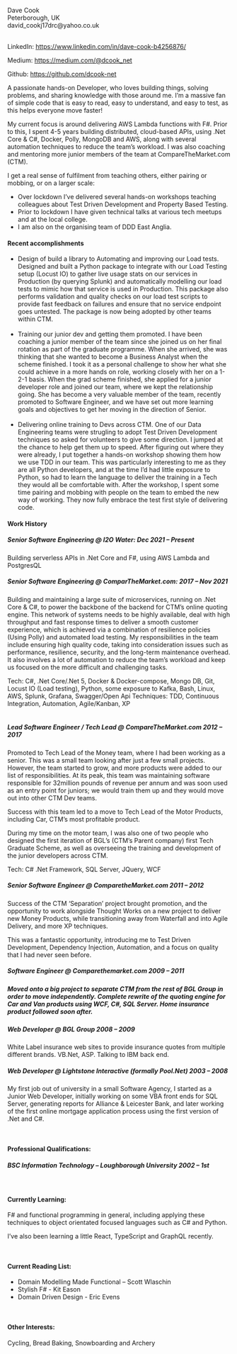 <p>Dave Cook <br/>
Peterborough, UK<br/>
david_cookj17drc@yahoo.co.uk<br/><br/>
<p>LinkedIn: <a href="https://www.linkedin.com/in/dave-cook-b4256876/">https://www.linkedin.com/in/dave-cook-b4256876/</a></p>
<p>Medium: <a href="https://medium.com/@dcook_net">https://medium.com/@dcook_net</a></p>
<p>Github: <a href="https://github.com/dcook-net">https://github.com/dcook-net</a></p>

<p>A passionate hands-on Developer, who loves building things, solving problems, and sharing knowledge with those around me. I’m a massive fan of simple code that is easy to read, easy to understand, and easy to test, as this helps everyone move faster!</p>
<p>My current focus is around delivering AWS Lambda functions with F#. Prior to this, I spent 4-5 years building distributed, cloud-based APIs, using .Net Core & C#, Docker, Polly, MongoDB and AWS, along with several automation techniques to reduce the team’s workload. I was also coaching and mentoring more junior members of the team at CompareTheMarket.com (CTM). </p>
<p>I get a real sense of fulfilment from teaching others, either pairing or mobbing, or on a larger scale:</p>
<ul>
    <li>Over lockdown I’ve delivered several hands-on workshops teaching colleagues about Test Driven Development and Property Based Testing.
    <li>Prior to lockdown I have given technical talks at various tech meetups and at the local college.
    <li>I am also on the organising team of DDD East Anglia.
</ul>

<h4>Recent accomplishments</h4>
<ul>
<li>Design of build a library to Automating and improving our Load tests.
Designed and built a Python package to integrate with our Load Testing setup (Locust IO) to gather live usage stats on our services in Production (by querying Splunk) and automatically modelling our load tests to mimic how that service is used in Production. This package also performs validation and quality checks on our load test scripts to provide fast feedback on failures and ensure that no service endpoint goes untested. The package is now being adopted by other teams within CTM.
<br/><br/>
<li>Training our junior dev and getting them promoted.
I have been coaching a junior member of the team since she joined us on her final rotation as part of the graduate programme. When she arrived, she was thinking that she wanted to become a Business Analyst when the scheme finished. I took it as a personal challenge to show her what she could achieve in a more hands on role, working closely with her on a 1-2-1 basis. When the grad scheme finished, she applied for a junior developer role and joined our team, where we kept the relationship going. She has become a very valuable member of the team, recently promoted to Software Engineer, and we have set out more learning goals and objectives to get her moving in the direction of Senior.
<br/>
<br/>
<li>Delivering online training to Devs across CTM.
One of our Data Engineering teams were strugling to adopt Test Driven Development techniques so asked for volunteers to give some direction. I jumped at the chance to help get them up to speed. After figuring out where they were already, I put together a hands-on workshop showing them how we use TDD in our team.
This was particularly interesting to me as they are all Python developers, and at the time I’d had little exposure to Python, so had to learn the language to deliver the training in a Tech they would all be comfortable with.
After the workshop, I spent some time pairing and mobbing with people on the team to embed the new way of working. They now fully embrace the test first style of delivering code.
</ul>

<h4>Work History</h4>
<h5>Senior Software Engineering @ I2O Water: Dec 2021 – Present</h5>
<p>Building serverless APIs in .Net Core and F#, using AWS Lambda and PostgresQL</p>

<h5>Senior Software Engineering @ ComparTheMarket.com: 2017 – Nov 2021</h5>
<p>Building and maintaining a large suite of microservices, running on .Net Core & C#, to power the backbone of the backend for CTM’s online quoting engine.
This network of systems needs to be highly available, deal with high throughput and fast response times to deliver a smooth customer experience, which is achieved via a combination of resilience policies (Using Polly) and automated load testing.
My responsibilities in the team include ensuring high quality code, taking into consideration issues such as performance, resilience, security, and the long-term maintenance overhead. It also involves a lot of automation to reduce the team’s workload and keep us focused on the more difficult and challenging tasks.</p>
Tech:
C#, .Net Core/.Net 5, Docker & Docker-compose, Mongo DB, Git, Locust IO (Load testing), Python, some exposure to Kafka, Bash, Linux, AWS, Splunk, Grafana, Swagger/Open Api
Techniques:
TDD, Continuous Integration, Automation, Agile/Kanban, XP
<br/>
<br/>

<h5>Lead Software Engineer / Tech Lead @ CompareTheMarket.com 2012 – 2017</h5>
<p>Promoted to Tech Lead of the Money team, where I had been working as a senior. This was a small team looking after just a few small projects.
However, the team started to grow, and more products were added to our list of responsibilities. At its peak, this team was maintaining software responsible for 32million pounds of revenue per annum and was soon used as an entry point for juniors; we would train them up and they would move out into other CTM Dev teams.

Success with this team led to a move to Tech Lead of the Motor Products, including Car, CTM’s most profitable product.

During my time on the motor team, I was also one of two people who designed the first iteration of BGL’s (CTM’s Parent company) first Tech Graduate Scheme, as well as overseeing the training and development of the junior developers across CTM.
</p>
Tech: C# .Net Framework, SQL Server, JQuery, WCF
<br/>


<h5>Senior Software Engineer @ ComparetheMarket.com 2011 – 2012</h5>
<p>Success of the CTM ‘Separation’ project brought promotion, and the opportunity to work alongside Thought Works on a new project to deliver new Money Products, while transitioning away from Waterfall and into Agile Delivery, and more XP techniques.

This was a fantastic opportunity, introducing me to Test Driven Development, Dependency Injection, Automation, and a focus on quality that I had never seen before.</p>


<h5>Software Engineer @ Comparethemarket.com 2009 – 2011<h5>
<p>Moved onto a big project to separate CTM from the rest of BGL Group in order to move independently. Complete rewrite of the quoting engine for Car and Van products using WCF, C#, SQL Server. Home insurance product followed soon after.</p>


<h5>Web Developer @ BGL Group 2008 – 2009</h5>
<p>White Label insurance web sites to provide insurance quotes from multiple different brands. VB.Net, ASP. Talking to IBM back end.</p>



<h5>Web Developer @ Lightstone Interactive (formally Pool.Net) 2003 – 2008</h5>
<p>My first job out of university in a small Software Agency, I started as a Junior Web Developer, initially working on some VBA front ends for SQL Server, generating reports for Alliance & Leicester Bank, and later working of the first online mortgage application process using the first version of .Net and C#.</p>

<br/>
<h4>Professional Qualifications:</h4>
<h5>BSC Information Technology – Loughborough University 2002 – 1st</h5>

<br/>
<h4>Currently Learning:</h4>
<p>F# and functional programming in general, including applying these techniques to object orientated focused languages such as C# and Python.

I’ve also been learning a little React, TypeScript and GraphQL recently.</p>
<br/>

<h4>Current Reading List:</h4>
<ul>
<li>Domain Modelling Made Functional – Scott Wlaschin
<li>Stylish F# - Kit Eason
<li>Domain Driven Design - Eric Evens</li>
</ul>
<br/>
<h4>Other Interests:</h4>
Cycling, Bread Baking, Snowboarding and Archery  
